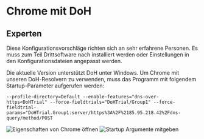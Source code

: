 # Chrome mit DoH

## Experten

Diese Konfigurationsvorschläge richten sich an sehr erfahrene Personen. Es muss zum Teil Drittsoftware nach installiert werden oder Einstellungen in den Konfigurationsdateien angepasst werden.

Die aktuelle Version unterstützt DoH unter Windows. Um Chrome mit unseren DoH-Resolvern zu verwenden, muss das Programm mit folgendem Startup-Parameter aufgerufen werden:

    --profile-directory=Default --enable-features="dns-over-https<DoHTrial" --force-fieldtrials="DoHTrial/Group1" --force-fieldtrial-params="DoHTrial.Group1:server/https%3A%2F%2185.95.218.42%2Fdns-query/method/POST

![Eigenschaften von Chrome öffnen](img/chrome-doh1-EN.png)
![Startup Argumente mitgeben](img/chrome-doh2-EN.png)
